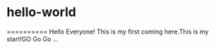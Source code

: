 # hello-world
==========
Hello Everyone!
    This is my first coming here.This is my start!GO Go Go ...
